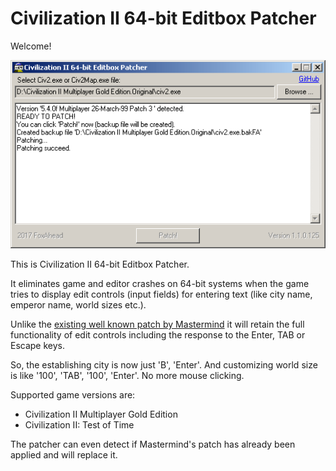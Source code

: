 # Civilization II 64-bit Editbox Patcher

Welcome!

![Screenshot](https://github.com/FoxAhead/Civilization-II-64-bit-Editbox-Patcher/blob/master/Screenshot.png?raw=true "Screenshot")

This is Civilization II 64-bit Editbox Patcher.

It eliminates game and editor crashes on 64-bit systems when the game tries to display edit controls (input fields) for entering text (like city name, emperor name, world sizes etc.).

Unlike the [existing well known patch by Mastermind](https://forums.civfanatics.com/threads/193215/
) it will retain the full functionality of edit controls including the response to the Enter, TAB or Escape keys.

So, the establishing city is now just 'B', 'Enter'. And customizing world size is like '100', 'TAB', '100', 'Enter'. No more mouse clicking.

Supported game versions are:
* Civilization II Multiplayer Gold Edition
* Civilization II: Test of Time

The patcher can even detect if Mastermind's patch has already been applied and will replace it.
